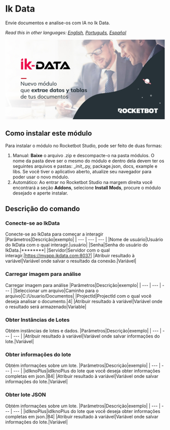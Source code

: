 # Ik Data
  
Envie documentos e analise-os com IA no Ik Data.  

*Read this in other languages: [English](Manual_IkData.md), [Português](Manual_IkData.pr.md), [Español](Manual_IkData.es.md)*
  
![banner](imgs/Banner_IkData.jpg)
## Como instalar este módulo
  
Para instalar o módulo no Rocketbot Studio, pode ser feito de duas formas:
1. Manual: __Baixe__ o arquivo .zip e descompacte-o na pasta módulos. O nome da pasta deve ser o mesmo do módulo e dentro dela devem ter os seguintes arquivos e pastas: \__init__.py, package.json, docs, example e libs. Se você tiver o aplicativo aberto, atualize seu navegador para poder usar o novo módulo.
2. Automático: Ao entrar no Rocketbot Studio na margem direita você encontrará a seção **Addons**, selecione **Install Mods**, procure o módulo desejado e aperte instalar.  


## Descrição do comando

### Conecte-se ao IkData
  
Conecte-se ao IkData para começar a interagir
|Parâmetros|Descrição|exemplo|
| --- | --- | --- |
|Nome de usuário|Usuário do IkData com o qual interagir.|usuário|
|Senha|Senha do usuário do IkData.|********|
|Servidor|Servidor com o qual interagir.|https://myapp.ikdata.com:8037|
|Atribuir resultado à variável|Variável onde salvar o resultado da conexão.|Variável|

### Carregar imagem para análise
  
Carregar imagem para análise
|Parâmetros|Descrição|exemplo|
| --- | --- | --- |
|Seleccionar um arquivo|Caminho para o arquivo|C:/Usuario/Documentos|
|ProjectId|ProjectId com o qual você deseja analisar o documento.|4|
|Atribuir resultado à variável|Variável onde o resultado será armazenado|Variable|

### Obter Instâncias de Lotes
  
Obtém instâncias de lotes e dados.
|Parâmetros|Descrição|exemplo|
| --- | --- | --- |
|Atribuir resultado à variável|Variável onde salvar informações do lote.|Variável|

### Obter informações do lote
  
Obtém informações sobre um lote.
|Parâmetros|Descrição|exemplo|
| --- | --- | --- |
|idIknoPlus|idIknoPlus do lote que você deseja obter informações completas em json.|B4|
|Atribuir resultado à variável|Variável onde salvar informações do lote.|Variável|

### Obter lote JSON
  
Obtém informações sobre um lote.
|Parâmetros|Descrição|exemplo|
| --- | --- | --- |
|idIknoPlus|idIknoPlus do lote que você deseja obter informações completas em json.|B4|
|Atribuir resultado à variável|Variável onde salvar informações do lote.|Variável|
